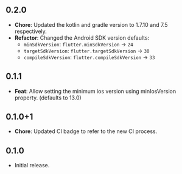 ## 0.2.0

  - **Chore**: Updated the kotlin and gradle version to 1.7.10 and 7.5 respectively.
  - **Refactor**: Changed the Android SDK version defaults:
    - `minSdkVersion`: `flutter.minSdkVersion` -> `24`
    - `targetSdkVersion`: `flutter.targetSdkVersion` -> `30`
    - `compileSdkVersion`: `flutter.compileSdkVersion` -> `33`

## 0.1.1

  - **Feat**: Allow setting the minimum ios version using minIosVersion property. (defaults to 13.0)

## 0.1.0+1

  - **Chore**: Updated CI badge to refer to the new CI process.

## 0.1.0
- Initial release.
